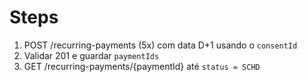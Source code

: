 # Steps

1. POST /recurring-payments (5x) com data D+1 usando o `consentId`
2. Validar 201 e guardar `paymentIds`
3. GET /recurring-payments/{paymentId} até `status = SCHD`
